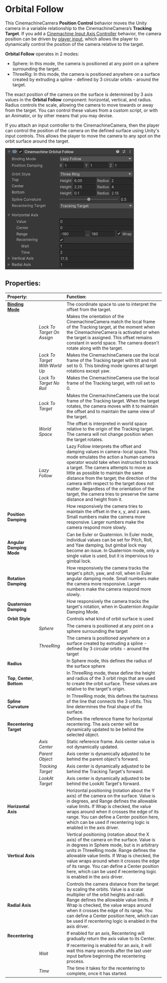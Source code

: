# Orbital Follow

This CinemachineCamera __Position Control__ behavior moves the Unity camera in a variable relationship to the CinemachineCamera’s __Tracking Target__. If you add a [Cinemachine Input Axis Controller](CinemachineInputAxisController.md) behavior, the camera position can be driven by [player input](https://docs.unity3d.com/Manual/ConventionalGameInput.html), which allows the player to dynamically control the position of the camera relative to the target.

__Orbital Follow__ operates in 2 modes:
- Sphere: In this mode, the camera is positioned at any point on a sphere surrounding the target.
- ThreeRig: In this mode, the camera is positioned anywhere on a surface created by extruding a spline - defined by 3 circular orbits - around the target.

The exact position of the camera on the surface is determined by 3 axis values in the __Orbital Follow__ component: horizontal, vertical, and radius. Radius controls the scale, allowing the camera to move towards or away from the target. You can control these values from a custom script, or with an Animator, or by other means that you may devise.

If you attach an input controller to the CinemachineCamera, then the player can control the position of the camera on the defined surface using Unity's input controls. This allows the player to move the camera to any spot on the orbit surface around the target. 

![Orbital Transposer](images/OrbitalFollowInspector.png)

## Properties:

| **Property:** || **Function:** |
|:---|:---|:---|
| __[Binding Mode](CinemachineBindingModes.md)__ || The coordinate space to use to interpret the offset from the target. |
| | _Lock To Target On Assign_ | Makes the orientation of the CinemachineCamera match the local frame of the Tracking target, at the moment when the CinemachineCamera is activated or when the target is assigned. This offset remains constant in world space. The camera doesn't rotate along with the target. |
| | _Lock To Target With World Up_ | Makes the CinemachineCamera use the local frame of the Tracking target with tilt and roll set to 0. This binding mode ignores all target rotations except yaw. |
| | _Lock To Target No Roll_ | Makes the CinemachineCamera use the local frame of the Tracking target, with roll set to 0. |
| | _Lock To Target_ | Makes the CinemachineCamera use the local frame of the Tracking target. When the target rotates, the camera moves with it to maintain the offset and to maintain the same view of the target. |
| | _World Space_ | The offset is interpreted in world space relative to the origin of the Tracking target. The camera will not change position when the target rotates. |
| | _Lazy Follow_ | Lazy Follow interprets the offset and damping values in camera-local space. This mode emulates the action a human camera operator would take when instructed to track a target. The camera attempts to move as little as possible to maintain the same distance from the target; the direction of the camera with respect to the target does not matter. Regardless of the orientation of the target, the camera tries to preserve the same distance and height from it. |
| __Position Damping__ || How responsively the camera tries to maintain the offset in the x, y, and z axes. Small numbers make the camera more responsive. Larger numbers make the camera respond more slowly.  |
| __Angular Damping Mode__ || Can be Euler or Quaternion.  In Euler mode, individual values can be set for Pitch, Roll, and Yaw damping, but gimbal lock may become an issue.  In Quaternion mode, only a single value is used, but it is impervious to gimbal lock.  |
| __Rotation Damping__ || How responsively the camera tracks the target's pitch, yaw, and roll, when in Euler angular damping mode. Small numbers make the camera more responsive. Larger numbers make the camera respond more slowly.|
| __Quaternion Damping__ || How responsively the camera tracks the target's rotation, when in Quaternion Angular Damping Mode.|
| __Orbit Style__ || Controls what kind of orbit surface is used |
|| _Sphere_| The camera is positioned at any point on a sphere surrounding the target |
|| _ThreeRing_| The camera is positioned anywhere on a surface created by extruding a spline - defined by 3 circular orbits - around the target |
| __Radius__ || In Sphere mode, this defines the radius of the surface sphere |
| __Top__, __Center__, __Bottom__ || In ThreeRing mode, these define the height and radius of the 3 orbit rings that are used to create the orbit surface. These values are relative to the target's origin. |
| __Spline Curvature__ || In ThreeRing mode, this defines the tautness of the line that connects the 3 orbits. This line determines the final shape of the surface. |
| __Recentering Target__ || Defines the reference frame for horizontal recentering.  The axis center will be dynamically updated to be behind the selected object. |
||_Axis Center_|Static reference frame.  Axis center value is not dynamically updated.|
||_Parent Object_|Axis center is dynamically adjusted to be behind the parent object's forward.|
||_Tracking Target_|Axis center is dynamically adjusted to be behind the Tracking Target's forward.|
||_LookAt Target_|Axis center is dynamically adjusted to be behind the LookAt Target's forward.|
| __Horizontal Axis__ || Horizontal positioning (rotation about the Y axis) of the camera on the surface. Value is in degrees, and Range defines the allowable value limits. If Wrap is checked, the value wraps around when it crosses the edge of its range. You can define a Center position here, which can be used if recentering logic is enabled in the axis driver. |
| __Vertical Axis__ || Vertical positioning (rotation about the X axis) of the camera on the surface.  Value is in degrees in Sphere mode, but is in arbitrary units in ThreeRing mode. Range defines the allowable value limits. If Wrap is checked, the value wraps around when it crosses the edge of its range. You can define a Center position here, which can be used if recentering logic is enabled in the axis driver. |
| __Radial Axis__ || Controls the camera distance from the target by scaling the orbits. Value is a scalar multiplier of the orbit heights and radii. Range defines the allowable value limits. If Wrap is checked, the value wraps around when it crosses the edge of its range. You can define a Center position here, which can be used if recentering logic is enabled in the axis driver. |
| __Recentering__ | | If enabled for an axis, Recentering will gradually return the axis value to its Center. |
|  | _Wait_ | If recentering is enabled for an axis, it will wait this many seconds after the last user input before beginning the recentering process. |
|  | _Time_ | The time it takes for the recentering to complete, once it has started. |

